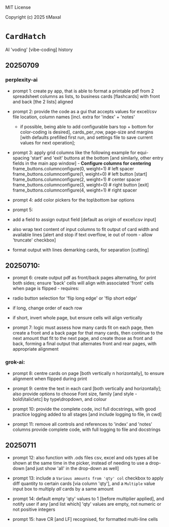 
MIT License

Copyright (c) 2025 tiMaxal
# `CardHatch`
AI 'voding' [vibe-coding] history


## 20250709

### perplexity-ai
- prompt 1:
create py app,
 that is able to format a printable pdf from 2 spreadsheet columns as lists,
   to business cards [flashcards] with front and back [the 2 lists] aligned

- prompt 2:
provide the code as a gui that accepts values for excel/csv file location,
 column names [incl. extra for 'index' + 'notes'
   - if possible, being able to add configurable bars top + bottom for color-coding is desired],
     cards_per_row, page-size and margins [with defaults prefilled first run,
       and settings file to save current values for next operation];

- prompt 3:
apply grid columns like the following example for equi-spacing 'start' and 'exit'
 buttons at the bottom [and similarly, other entry fields in the main app window] -
 **Configure columns for centering**
frame_buttons.columnconfigure(0, weight=1) # left spacer
frame_buttons.columnconfigure(1, weight=0) # left button [start]
frame_buttons.columnconfigure(2, weight=1) # center spacer
frame_buttons.columnconfigure(3, weight=0) # right button [exit]
frame_buttons.columnconfigure(4, weight=1) # right spacer

- prompt 4:
add color pickers for the top\bottom bar options

- prompt 5:
- add a field to assign output field [default as origin of excel\csv input]
- also wrap text content of input columns to fit output of card width and available lines
     [alert and stop if text overflow, ie out of room - allow 'truncate' checkbox]
- format output with lines demarking cards, for separation [cutting]

## 20250710:

- prompt 6:
create output pdf as front/back pages alternating, for print both sides;
ensure 'back' cells will align with associated 'front' cells when page is flipped - requires:
- radio button selection for 'flip long edge' or 'flip short edge'
- if long, change order of each row
- if short, invert whole page, but ensure cells will align vertically

- prompt 7:
logic must assess how many cards fit on each page,
 then create a front and a back page for that many cards,
   then continue to the next amount that fit to the next page,
     and create those as front and back,
       forming a final output that alternates front and rear pages,
         with appropriate alignment

### grok-ai:

- prompt 8:
centre cards on page [both vertically n horizontally],
 to ensure alignment when flipped during print

- prompt 9:
centre the text in each card [both vertically and horizontally];
also provide options to choose Font size, family [and style - bold\italic\etc] by type\dropdown, and colour

- prompt 10:
provide the complete code, incl full docstrings,
 with good practice logging added to all stages
   [and include logging to file, in cwd]

- prompt 11:
remove all controls and references to 'index' and 'notes' columns
provide complete code, with full logging to file and docstrings

## 20250711

- prompt 12:
 also function with .ods files
csv, excel and ods types all be shown at the same time in the picker,
 instead of needing to use a drop-down
  [and just show 'all' in the drop-down as well]

- prompt 13:
include a `Various amounts from 'qty' col` checkbox
 to apply diff quantity to certain cards [via column 'qty'],
   and a `Multiple` value input box to multiply *all* cards by a same amount

- prompt 14:
default empty 'qty' values to 1 [before multiplier applied],
 and notify user if any [and list which] 'qty' values are empty, not numeric or not positive integers

- prompt 15:
have CR [and LF] recognised, for formatted multi-line cells
